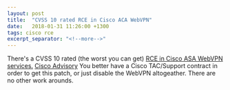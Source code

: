```yaml
---
layout: post
title:  "CVSS 10 rated RCE in Cisco ACA WebVPN"
date:   2018-01-31 11:26:00 +1300
tags: cisco rce
excerpt_separator: "<!--more-->"
---
```


There's a CVSS 10 rated (the worst you can get) [RCE in Cisco ASA WebVPN services.](https://threatpost.com/cisco-patches-critical-vpn-vulnerability/129694/)
[Cisco Advisory](https://tools.cisco.com/security/center/content/CiscoSecurityAdvisory/cisco-sa-20180129-asa1)
You better have a Cisco TAC/Support contract in order to get this patch, or just disable the WebVPN altogeather. There are no other work arounds.

